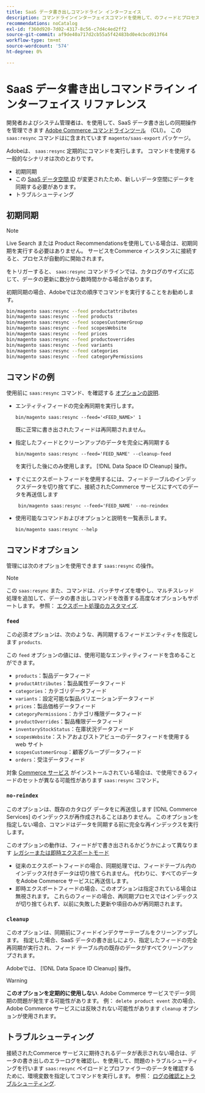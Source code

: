 ```yaml
---
title: SaaS データ書き出しコマンドライン インターフェイス
description: コマンドラインインターフェイスコマンドを使用して、のフィードとプロセスを管理する方法を説明します [!DNL data export extension] Adobe Commerce SaaS サービスの場合。
recommendations: noCatalog
exl-id: f360d920-7d02-4317-8c56-c7d4c4ed2ff2
source-git-commit: af9de40a717d2cb55a5f42483bd0e4cbcd913f64
workflow-type: tm+mt
source-wordcount: '574'
ht-degree: 0%

---
```


# SaaS データ書き出しコマンドライン インターフェイス リファレンス

開発者およびシステム管理者は、を使用して、SaaS データ書き出しの同期操作を管理できます [Adobe Commerce コマンドラインツール](https://experienceleague.adobe.com/en/docs/commerce-operations/configuration-guide/cli/config-cli) （CLI）。 この `saas:resync` コマンドはに含まれています `magento/saas-export` パッケージ。

Adobeは、 `saas:resync` 定期的にコマンドを実行します。 コマンドを使用する一般的なシナリオは次のとおりです。

- 初期同期
- この [SaaS データ空間 ID](https://experienceleague.adobe.com/en/docs/commerce-admin/config/services/saas) が変更されたため、新しいデータ空間にデータを同期する必要があります。
- トラブルシューティング

## 初期同期

>[!NOTE]
>Live Search または Product Recommendationsを使用している場合は、初期同期を実行する必要はありません。 サービスをCommerce インスタンスに接続すると、プロセスが自動的に開始されます。

をトリガーすると、 `saas:resync` コマンドラインでは、カタログのサイズに応じて、データの更新に数分から数時間かかる場合があります。

初期同期の場合、Adobeでは次の順序でコマンドを実行することをお勧めします。

```bash
bin/magento saas:resync --feed productattributes
bin/magento saas:resync --feed products
bin/magento saas:resync --feed scopesCustomerGroup
bin/magento saas:resync --feed scopesWebsite
bin/magento saas:resync --feed prices
bin/magento saas:resync --feed productoverrides
bin/magento saas:resync --feed variants
bin/magento saas:resync --feed categories
bin/magento saas:resync --feed categoryPermissions
```

## コマンドの例

使用前に `saas:resync` コマンド、を確認する [オプションの説明](#command-options).

- エンティティフィードの完全再同期を実行します。

  ```
  bin/magento saas:resync --feed='<FEED_NAME>' 1
  ```

  既に正常に書き出されたフィードは再同期されません。

- 指定したフィードとクリーンアップのデータを完全に再同期する

  ```
  bin/magento saas:resync --feed='FEED_NAME' --cleanup-feed
  ```

  を実行した後にのみ使用します。 [!DNL Data Space ID Cleanup] 操作。

- すぐにエクスポートフィードを使用するには、フィードテーブルのインデックスデータを切り捨てずに、接続されたCommerce サービスにすべてのデータを再送信します

  ```
   bin/magento saas:resync --feed='FEED_NAME' --no-reindex
  ```

- 使用可能なコマンドおよびオプションと説明を一覧表示します。

  ```
  bin/magento saas:resync --help
  ```

## コマンドオプション

管理には次のオプションを使用できます `saas:resync` の操作。

>[!NOTE]
>
>この `saas:resync` また、コマンドは、バッチサイズを増やし、マルチスレッド処理を追加して、データの書き出しコマンドを改善する高度なオプションもサポートします。 参照： [エクスポート処理のカスタマイズ](customize-export-processing.md).

### `feed`

この必須オプションは、次のような、再同期するフィードエンティティを指定します `products`.

この `feed` オプションの値には、使用可能なエンティティフィードを含めることができます。

- `products`：製品データフィード
- `productAttributes`：製品属性データフィード
- `categories`：カテゴリデータフィード
- `variants`：設定可能な製品バリエーションデータフィード
- `prices`：製品価格データフィード
- `categoryPermissions`：カテゴリ権限データフィード
- `productOverrides`：製品権限データフィード
- `inventoryStockStatus`：在庫状況データフィード
- `scopesWebsite`：ストアおよびストアビューのデータフィードを使用する web サイト
- `scopesCustomerGroup`：顧客グループデータフィード
- `orders`：受注データフィード

対象 [Commerce サービス](../landing/saas.md) がインストールされている場合は、で使用できるフィードのセットが異なる可能性があります `saas:resync` コマンド。

### `no-reindex`

このオプションは、既存のカタログ データをに再送信します [!DNL Commerce Services] のインデックスが再作成されることはありません。 このオプションを指定しない場合、コマンドはデータを同期する前に完全な再インデックスを実行します。

このオプションの動作は、フィードがで書き出されるかどうかによって異なります [レガシーまたは即時エクスポートモード](data-synchronization.md#synchronization-modes)

- 従来のエクスポートフィードの場合、同期処理では、フィードテーブル内のインデックス付きデータは切り捨てられません。 代わりに、すべてのデータをAdobe Commerce サービスに再送信します。
- 即時エクスポートフィードの場合、このオプションは指定されている場合は無視されます。 これらのフィードの場合、再同期プロセスではインデックスが切り捨てられず、以前に失敗した更新や項目のみが再同期されます。

### `cleanup`

このオプションは、同期前にフィードインデクサーテーブルをクリーンアップします。 指定した場合、SaaS データの書き出しにより、指定したフィードの完全再同期が実行され、フィード テーブル内の既存のデータがすべてクリーンアップされます。

Adobeでは、 [!DNL Data Space ID Cleanup] 操作。

>[!WARNING]
>
>**このオプションを定期的に使用しない**. Adobe Commerce サービスでデータ同期の問題が発生する可能性があります。 例： `delete product event` 次の場合、Adobe Commerce サービスには反映されない可能性があります `cleanup` オプションが使用されます。

## トラブルシューティング

接続されたCommerce サービスに期待されるデータが表示されない場合は、データの書き出しのエラーログを確認し、を使用して、問題のトラブルシューティングを行います `saas:resync` ペイロードとプロファイラーのデータを確認するために、環境変数を指定してコマンドを実行します。 参照： [ログの確認とトラブルシューティング](troubleshooting-logging.md).

